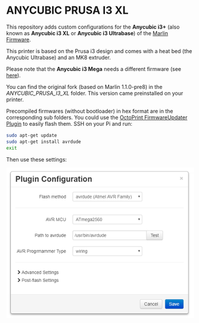 # ANYCUBIC PRUSA I3 XL

This repository adds custom configurations for the **Anycubic i3+** (also known as **Anycubic i3 XL** or **Anycubic i3 Ultrabase**) of the [Marlin Firmware](http://marlinfw.org/).

This printer is based on the Prusa i3 design and comes with a heat bed (the Anycubic Ultrabase) and an MK8 extruder.

Please note that the **Anycubic i3 Mega** needs a different firmware (see [here](https://github.com/ANYCUBIC-3D/I3-MEGA)).

You can find the original fork (based on Marlin 1.1.0-pre8) in the *ANYCUBIC_PRUSA_I3_XL* folder. This version came preinstalled on your printer.

Precompiled firmwares (without bootloader) in hex format are in the corresponding sub folders. You could use the [OctoPrint FirmwareUpdater Plugin](https://github.com/OctoPrint/OctoPrint-FirmwareUpdater) to easily flash them. SSH on your Pi and run:

```bash
sudo apt-get update
sudo apt-get install avrdude
exit
```

Then use these settings:

<img src="avrdude-settings.png" />
